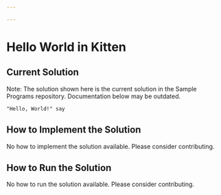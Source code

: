 ```yaml
---

---
```


# Hello World in Kitten

## Current Solution

Note: The solution shown here is the current solution in the Sample Programs repository. Documentation below may be outdated.

```Kitten
"Hello, World!" say

```

## How to Implement the Solution

No how to implement the solution available. Please consider contributing.

## How to Run the Solution

No how to run the solution available. Please consider contributing.